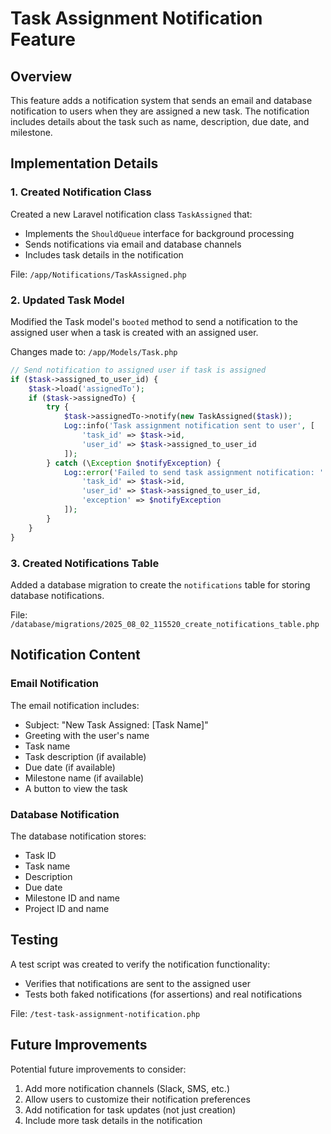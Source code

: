 # Task Assignment Notification Feature

## Overview
This feature adds a notification system that sends an email and database notification to users when they are assigned a new task. The notification includes details about the task such as name, description, due date, and milestone.

## Implementation Details

### 1. Created Notification Class
Created a new Laravel notification class `TaskAssigned` that:
- Implements the `ShouldQueue` interface for background processing
- Sends notifications via email and database channels
- Includes task details in the notification

File: `/app/Notifications/TaskAssigned.php`

### 2. Updated Task Model
Modified the Task model's `booted` method to send a notification to the assigned user when a task is created with an assigned user.

Changes made to: `/app/Models/Task.php`

```php
// Send notification to assigned user if task is assigned
if ($task->assigned_to_user_id) {
    $task->load('assignedTo');
    if ($task->assignedTo) {
        try {
            $task->assignedTo->notify(new TaskAssigned($task));
            Log::info('Task assignment notification sent to user', [
                'task_id' => $task->id,
                'user_id' => $task->assigned_to_user_id
            ]);
        } catch (\Exception $notifyException) {
            Log::error('Failed to send task assignment notification: ' . $notifyException->getMessage(), [
                'task_id' => $task->id,
                'user_id' => $task->assigned_to_user_id,
                'exception' => $notifyException
            ]);
        }
    }
}
```

### 3. Created Notifications Table
Added a database migration to create the `notifications` table for storing database notifications.

File: `/database/migrations/2025_08_02_115520_create_notifications_table.php`

## Notification Content

### Email Notification
The email notification includes:
- Subject: "New Task Assigned: [Task Name]"
- Greeting with the user's name
- Task name
- Task description (if available)
- Due date (if available)
- Milestone name (if available)
- A button to view the task

### Database Notification
The database notification stores:
- Task ID
- Task name
- Description
- Due date
- Milestone ID and name
- Project ID and name

## Testing
A test script was created to verify the notification functionality:
- Verifies that notifications are sent to the assigned user
- Tests both faked notifications (for assertions) and real notifications

File: `/test-task-assignment-notification.php`

## Future Improvements
Potential future improvements to consider:
1. Add more notification channels (Slack, SMS, etc.)
2. Allow users to customize their notification preferences
3. Add notification for task updates (not just creation)
4. Include more task details in the notification
